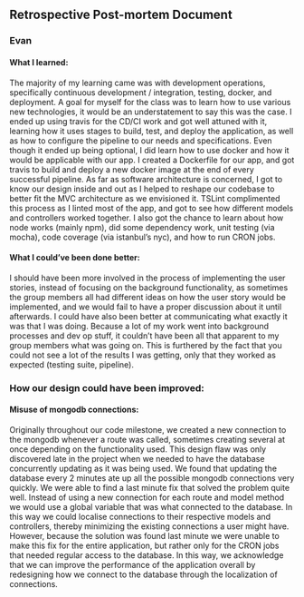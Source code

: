 ## Retrospective Post-mortem Document  

### Evan  
#### What I learned:  
  The majority of my learning came was with development operations, specifically continuous development / integration, testing, docker, and deployment. A goal for myself for the class was to learn how to use various new technologies, it would be an understatement to say this was the case. I ended up using travis for the CD/CI work and got well attuned with it, learning how it uses stages to build, test, and deploy the application, as well as how to configure the pipeline to our needs and specifications. Even though it ended up being optional, I did learn how to use docker and how it would be applicable with our app. I created a Dockerfile for our app, and got travis to build and deploy a new docker image at the end of every successful pipeline. As far as software architecture is concerned, I got to know our design inside and out as I helped to reshape our codebase to better fit the MVC architecture as we envisioned it. TSLint complimented this process as I linted most of the app, and got to see how different models and controllers worked together. I also got the chance to learn about how node works (mainly npm), did some dependency work, unit testing (via mocha), code coverage (via istanbul’s nyc), and how to run CRON jobs.

#### What I could’ve been done better:  
  I should have been more involved in the process of implementing the user stories, instead of focusing on the background functionality, as sometimes the group members all had different ideas on how the user story would be implemented, and we would fail to have a proper discussion about it until afterwards. I could have also been better at communicating what exactly it was that I was doing. Because a lot of my work went into background processes and dev op stuff, it couldn’t have been all that apparent to my group members what was going on. This is furthered by the fact that you could not see a lot of the results I was getting, only that they worked as expected (testing suite, pipeline). 


### How our design could have been improved:  
#### Misuse of mongodb connections:  
  Originally throughout our code milestone, we created a new connection to the mongodb whenever a route was called, sometimes creating several at once depending on the functionality used. This design flaw was only discovered late in the project when we needed to have the database concurrently updating as it was being used. We found that updating the database every 2 minutes ate up all the possible mongodb connections very quickly. We were able to find a last minute fix that solved the problem quite well. Instead of using a new connection for each route and model method we would use a global variable that was what connected to the database. In this way we could localise connections to their respective models and controllers, thereby minimizing the existing connections a user might have. However, because the solution was found last minute we were unable to make this fix for the entire application, but rather only for the CRON jobs that needed regular access to the database. In this way, we acknowledge that we can improve the performance of the application overall by redesigning how we connect to the database through the localization of connections.

